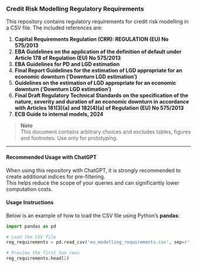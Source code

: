 ### Credit Risk Modelling Regulatory Requirements

This repository contains regulatory requirements for credit risk modelling in a CSV file. The included references are:

1. **Capital Requirements Regulation (CRR): REGULATION (EU) No 575/2013**  
2. **EBA Guidelines on the application of the definition of default under Article 178 of Regulation (EU) No 575/2013**  
3. **EBA Guidelines for PD and LGD estimation**  
4. **Final Report Guidelines for the estimation of LGD appropriate for an economic downturn (‘Downturn LGD estimation’)**  
5. **Guidelines on the estimation of LGD appropriate for an economic downturn (‘Downturn LGD estimation’)**  
6. **Final Draft Regulatory Technical Standards on the specification of the nature, severity and duration of an economic
   downturn in accordance with Articles 181(3)(a) and 182(4)(a) of Regulation (EU) No 575/2013**  
8. **ECB Guide to internal models, 2024**

> **Note**  
> This document contains arbitrary choices and excludes tables, figures and footnotes. Use only for prototyping.

---

#### Recommended Usage with ChatGPT
When using this repository with ChatGPT, it is strongly recommended to create additional indices for pre-filtering.   
This helps reduce the scope of your queries and can significantly lower computation costs.  

#### Usage Instructions

Below is an example of how to load the CSV file using Python’s **pandas**:

```python
import pandas as pd

# Load the CSV file
reg_requirements = pd.read_csv('eu_modelling_requirements.csv', sep=r'|', engine='python')

# Preview the first two rows
reg_requirements.head(2)
